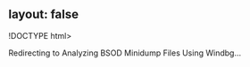 layout: false
---
!DOCTYPE html>
<html>
	<head>
		<title>Redirecting to Analyzing BSOD Minidump Files Using Windbg</title>
  		<link rel="canonical" href="http://improve.dk/analyzing-bsod-minidump-files-using-windbg/"/>
		<meta http-equiv="content-type" content="text/html; charset=utf-8" />
		<meta http-equiv="refresh" content="0;url=http://improve.dk/analyzing-bsod-minidump-files-using-windbg/" />
	</head>
	<body>
		Redirecting to Analyzing BSOD Minidump Files Using Windbg...
	</body>
</html>